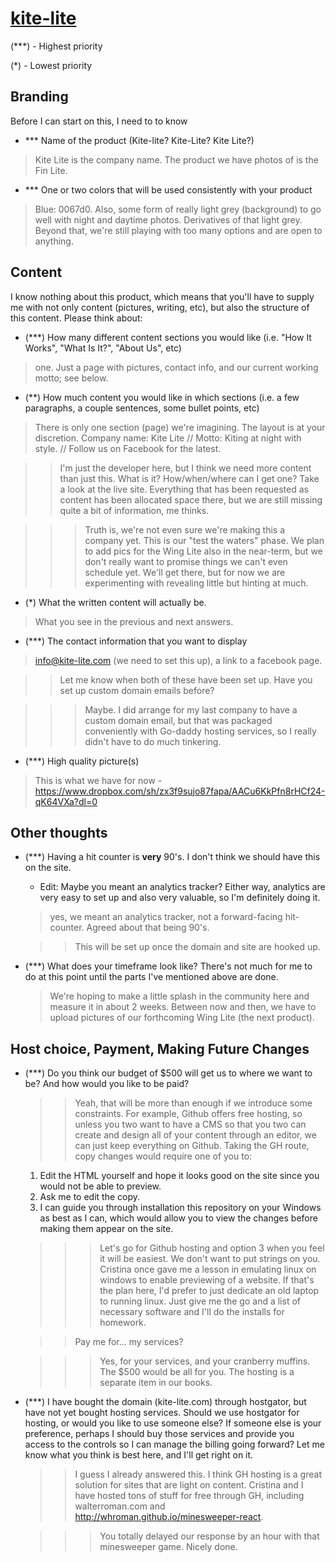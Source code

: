 # [kite-lite](http://whroman.github.io/kite-lite/)

(***) - Highest priority

(*) - Lowest priority

## Branding
Before I can start on this, I need to to know
- *** Name of the product (Kite-lite? Kite-Lite? Kite Lite?)
> Kite Lite is the company name.  The product we have photos of is the Fin Lite.  

- *** One or two colors that will be used consistently with your product
> Blue:  0067d0.  Also, some form of really light grey (background) to go well with night and daytime photos.  Derivatives of that light grey.  Beyond that, we're still playing with too many options and are open to anything. 

## Content

I know nothing about this product, which means that you'll have to supply me with not only content (pictures, writing, etc), but also the structure of this content.
Please think about:
- (***) How many different content sections you would like (i.e. "How It Works", "What Is It?", "About Us", etc)
> one.  Just a page with pictures, contact info, and our current working motto; see below. 

- (**) How much content you would like in which sections (i.e. a few paragraphs, a couple sentences, some bullet points, etc)
> There is only one section (page) we're imagining.  The layout is at your discretion.  Company name: Kite Lite // Motto: Kiting at night with style.  //  Follow us on Facebook for the latest. 

  >> I'm just the developer here, but I think we need more content than just this. What is it? How/when/where can I get one? Take a look at the live site. Everything that has been requested as content has been allocated space there, but we are still missing quite a bit of information, me thinks.
  
  >>> Truth is, we're not even sure we're making this a company yet.  This is our "test the waters" phase.  We plan to add pics for the Wing Lite also in the near-term, but we don't really want to promise things we can't even schedule yet.  We'll get there, but for now we are experimenting with revealing little but hinting at much.  

- (*) What the written content will actually be.
> What you see in the previous and next answers.

- (***) The contact information that you want to display
> info@kite-lite.com (we need to set this up), a link to a facebook page. 

  >> Let me know when both of these have been set up. Have you set up custom domain emails before?
  
  >>> Maybe.  I did arrange for my last company to have a custom domain email, but that was packaged conveniently with Go-daddy hosting services, so I really didn't have to do much tinkering. 

- (***) High quality picture(s)  
> This is what we have for now - https://www.dropbox.com/sh/zx3f9sujo87fapa/AACu6KkPfn8rHCf24-qK64VXa?dl=0

## Other thoughts
- (***) Having a hit counter is __very__ 90's. I don't think we should have this on the site.
  - Edit: Maybe you meant an analytics tracker? Either way, analytics are very easy to set up and also very valuable, so I'm definitely doing it.

  > yes, we meant an analytics tracker, not a forward-facing hit-counter.  Agreed about that being 90's. 

  >> This will be set up once the domain and site are hooked up.

- (***) What does your timeframe look like? There's not much for me to do at this point until the parts I've mentioned above are done.
  > We're hoping to make a little splash in the community here and measure it in about 2 weeks.  Between now and then, we have to upload pictures of our forthcoming Wing Lite (the next product).  

## Host choice, Payment, Making Future Changes
- (***) Do you think our budget of $500 will get us to where we want to be?  And how would you like to be paid?

  >> Yeah, that will be more than enough if we introduce some constraints. For example, Github offers free hosting, so unless you two want to have a CMS so that you two can create and design all of your content through an editor, we can just keep everything on Github. Taking the GH route, copy changes would require one of you to:
  1) Edit the HTML yourself and hope it looks good on the site since you would not be able to preview.
  2) Ask me to edit the copy.
  3) I can guide you through installation this repository on your Windows as best as I can, which would allow you to view the changes before making them appear on the site.
  
    >>> Let's go for Github hosting and option 3 when you feel it will be easiest.  We don't want to put strings on you.  Cristina once gave me a lesson in emulating linux on windows to enable previewing of a website.  If that's the plan here, I'd prefer to just dedicate an old laptop to running linux.  Just give me the go and a list of necessary software and I'll do the installs for homework. 

  >> Pay me for... my services?
  
  >>> Yes, for your services, and your cranberry muffins.  The $500 would be all for you.  The hosting is a separate item in our books. 

- (***) I have bought the domain (kite-lite.com) through hostgator, but have not yet bought hosting services.  Should we use hostgator for hosting, or would you like to use someone else?  If someone else is your preference, perhaps I should buy those services and provide you access to the controls so I can manage the billing going forward?  Let me know what you think is best here, and I'll get right on it.

  >> I guess I already answered this. I think GH hosting is a great solution for sites that are light on content. Cristina and I have hosted tons of stuff for free through GH, including walterroman.com and http://whroman.github.io/minesweeper-react.
  
    >>> You totally delayed our response by an hour with that minesweeper game.  Nicely done. 
